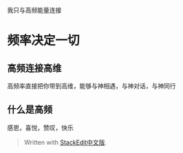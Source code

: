 我只与高频能量连接
# 频率决定一切
## 高频连接高维
高频率直接把你带到高维，能够与神相遇，与神对话，与神同行
## 什么是高频
感恩，喜悦，赞叹，快乐

> Written with [StackEdit中文版](https://stackedit.cn/).
<!--stackedit_data:
eyJoaXN0b3J5IjpbNzE4NTI3NTI3XX0=
-->